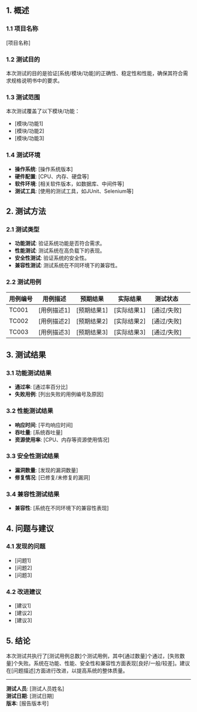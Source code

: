 
## 1. 概述

### 1.1 项目名称
[项目名称]

### 1.2 测试目的
本次测试的目的是验证[系统/模块/功能]的正确性、稳定性和性能，确保其符合需求规格说明书中的要求。

### 1.3 测试范围
本次测试覆盖了以下模块/功能：
- [模块/功能1]
- [模块/功能2]
- [模块/功能3]

### 1.4 测试环境
- **操作系统**: [操作系统版本]
- **硬件配置**: [CPU、内存、硬盘等]
- **软件环境**: [相关软件版本，如数据库、中间件等]
- **测试工具**: [使用的测试工具，如JUnit、Selenium等]

## 2. 测试方法

### 2.1 测试类型
- **功能测试**: 验证系统功能是否符合需求。
- **性能测试**: 测试系统在高负载下的表现。
- **安全性测试**: 验证系统的安全性。
- **兼容性测试**: 测试系统在不同环境下的兼容性。

### 2.2 测试用例
| 用例编号  | 用例描述    | 预期结果    | 实际结果    | 测试状态    |     |
| ----- | ------- | ------- | ------- | ------- | --- |
| TC001 | [用例描述1] | [预期结果1] | [实际结果1] | [通过/失败] |     |
| TC002 | [用例描述2] | [预期结果2] | [实际结果2] | [通过/失败] |     |
| TC003 | [用例描述3] | [预期结果3] | [实际结果3] | [通过/失败] |     |

## 3. 测试结果

### 3.1 功能测试结果
- **通过率**: [通过率百分比]
- **失败用例**: [列出失败的用例编号及原因]

### 3.2 性能测试结果
- **响应时间**: [平均响应时间]
- **吞吐量**: [系统吞吐量]
- **资源使用率**: [CPU、内存等资源使用情况]

### 3.3 安全性测试结果
- **漏洞数量**: [发现的漏洞数量]
- **修复情况**: [已修复/未修复的漏洞]

### 3.4 兼容性测试结果
- **兼容性**: [系统在不同环境下的兼容性表现]

## 4. 问题与建议

### 4.1 发现的问题
- [问题1]
- [问题2]
- [问题3]

### 4.2 改进建议
- [建议1]
- [建议2]
- [建议3]

## 5. 结论

本次测试共执行了[测试用例总数]个测试用例，其中[通过数量]个通过，[失败数量]个失败。系统在功能、性能、安全性和兼容性方面表现[良好/一般/较差]。建议在[问题描述]方面进行改进，以提高系统的整体质量。

---

**测试人员**: [测试人员姓名]  
**测试日期**: [测试日期]  
**版本**: [报告版本号]  